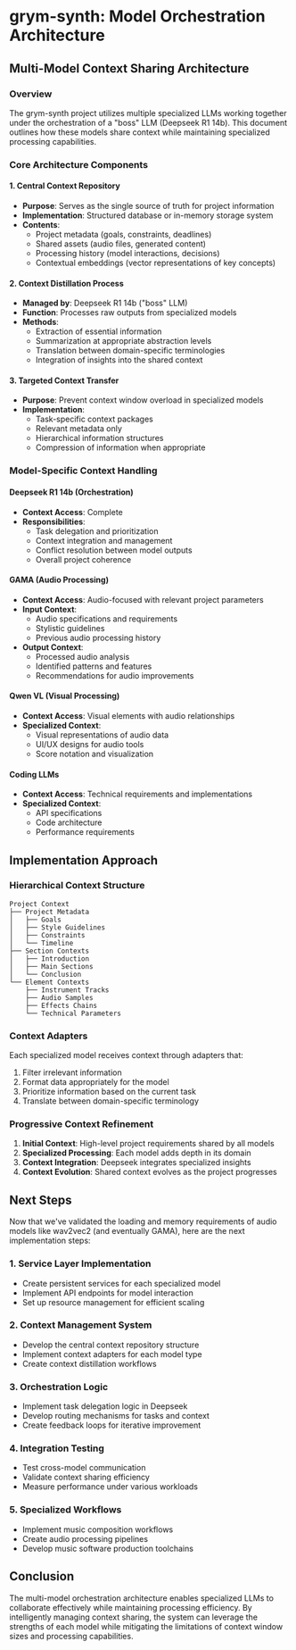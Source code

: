 # grym-synth: Model Orchestration Architecture

## Multi-Model Context Sharing Architecture

### Overview
The grym-synth project utilizes multiple specialized LLMs working together under the orchestration of a "boss" LLM (Deepseek R1 14b). This document outlines how these models share context while maintaining specialized processing capabilities.

### Core Architecture Components

#### 1. Central Context Repository
- **Purpose**: Serves as the single source of truth for project information
- **Implementation**: Structured database or in-memory storage system
- **Contents**:
  - Project metadata (goals, constraints, deadlines)
  - Shared assets (audio files, generated content)
  - Processing history (model interactions, decisions)
  - Contextual embeddings (vector representations of key concepts)

#### 2. Context Distillation Process
- **Managed by**: Deepseek R1 14b ("boss" LLM)
- **Function**: Processes raw outputs from specialized models
- **Methods**:
  - Extraction of essential information
  - Summarization at appropriate abstraction levels
  - Translation between domain-specific terminologies
  - Integration of insights into the shared context

#### 3. Targeted Context Transfer
- **Purpose**: Prevent context window overload in specialized models
- **Implementation**:
  - Task-specific context packages
  - Relevant metadata only
  - Hierarchical information structures
  - Compression of information when appropriate

### Model-Specific Context Handling

#### Deepseek R1 14b (Orchestration)
- **Context Access**: Complete
- **Responsibilities**:
  - Task delegation and prioritization
  - Context integration and management
  - Conflict resolution between model outputs
  - Overall project coherence

#### GAMA (Audio Processing)
- **Context Access**: Audio-focused with relevant project parameters
- **Input Context**:
  - Audio specifications and requirements
  - Stylistic guidelines
  - Previous audio processing history
- **Output Context**:
  - Processed audio analysis
  - Identified patterns and features
  - Recommendations for audio improvements

#### Qwen VL (Visual Processing)
- **Context Access**: Visual elements with audio relationships
- **Specialized Context**:
  - Visual representations of audio data
  - UI/UX designs for audio tools
  - Score notation and visualization

#### Coding LLMs
- **Context Access**: Technical requirements and implementations
- **Specialized Context**:
  - API specifications
  - Code architecture
  - Performance requirements

## Implementation Approach

### Hierarchical Context Structure

```
Project Context
├── Project Metadata
│   ├── Goals
│   ├── Style Guidelines
│   ├── Constraints
│   └── Timeline
├── Section Contexts
│   ├── Introduction
│   ├── Main Sections
│   └── Conclusion
└── Element Contexts
    ├── Instrument Tracks
    ├── Audio Samples
    ├── Effects Chains
    └── Technical Parameters
```

### Context Adapters

Each specialized model receives context through adapters that:
1. Filter irrelevant information
2. Format data appropriately for the model
3. Prioritize information based on the current task
4. Translate between domain-specific terminology

### Progressive Context Refinement

1. **Initial Context**: High-level project requirements shared by all models
2. **Specialized Processing**: Each model adds depth in its domain
3. **Context Integration**: Deepseek integrates specialized insights
4. **Context Evolution**: Shared context evolves as the project progresses

## Next Steps

Now that we've validated the loading and memory requirements of audio models like wav2vec2 (and eventually GAMA), here are the next implementation steps:

### 1. Service Layer Implementation
- Create persistent services for each specialized model
- Implement API endpoints for model interaction
- Set up resource management for efficient scaling

### 2. Context Management System
- Develop the central context repository structure
- Implement context adapters for each model type
- Create context distillation workflows

### 3. Orchestration Logic
- Implement task delegation logic in Deepseek
- Develop routing mechanisms for tasks and context
- Create feedback loops for iterative improvement

### 4. Integration Testing
- Test cross-model communication
- Validate context sharing efficiency
- Measure performance under various workloads

### 5. Specialized Workflows
- Implement music composition workflows
- Create audio processing pipelines
- Develop music software production toolchains

## Conclusion

The multi-model orchestration architecture enables specialized LLMs to collaborate effectively while maintaining processing efficiency. By intelligently managing context sharing, the system can leverage the strengths of each model while mitigating the limitations of context window sizes and processing capabilities.

